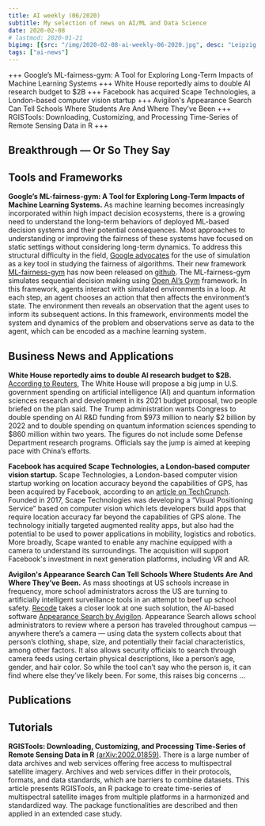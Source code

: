 ```yaml
---
title: AI weekly (06/2020)
subtitle: My selection of news on AI/ML and Data Science
date: 2020-02-08
# lastmod: 2020-01-21
bigimg: [{src: "/img/2020-02-08-ai-weekly-06-2020.jpg", desc: "Leipzig (2018)"}]
tags: ["ai-news"]
---
```


+++ Google’s ML-fairness-gym: A Tool for Exploring Long-Term Impacts of Machine Learning Systems +++ White House reportedly aims to double AI research budget to $2B +++ Facebook has acquired Scape Technologies, a London-based computer vision startup +++ Avigilon's Appearance Search Can Tell Schools Where Students Are And Where They’ve Been +++ RGISTools: Downloading, Customizing, and Processing Time-Series of Remote Sensing Data in R +++
 
<!--more-->


## Breakthrough &mdash; Or So They Say

 
 


## Tools and Frameworks

**Google’s ML-fairness-gym: A Tool for Exploring Long-Term Impacts of Machine Learning Systems.**  As machine learning becomes increasingly incorporated within high impact decision ecosystems, there is a growing need to understand the long-term behaviors of deployed ML-based decision systems and their potential consequences. Most approaches to understanding or improving the fairness of these systems have focused on static settings without considering long-term dynamics. To address this structural difficulty in the field, [Google advocates](https://ai.googleblog.com/2020/02/ml-fairness-gym-tool-for-exploring-long.html) for the use of simulation as a key tool in studying the fairness of algorithms. Their new framework [ML-fairness-gym](https://github.com/google/ml-fairness-gym/blob/master/papers/acm_fat_2020_fairness_is_not_static.pdf) has now been released on [github](https://github.com/google/ml-fairness-gym/). The ML-fairness-gym simulates sequential decision making using [Open AI’s Gym](https://gym.openai.com/) framework. In this framework, agents interact with simulated environments in a loop. At each step, an agent chooses an action that then affects the environment’s state. The environment then reveals an observation that the agent uses to inform its subsequent actions. In this framework, environments model the system and dynamics of the problem and observations serve as data to the agent, which can be encoded as a machine learning system.


## Business News and Applications

**White House reportedly aims to double AI research budget to $2B.** 
[According to Reuters](https://www.reuters.com/article/us-usa-trump-budget-research/trump-administration-to-propose-big-jump-in-funding-for-ai-quantum-rd-sources-idUSKBN2012OK), The White House will propose a big jump in U.S. government spending on artificial intelligence (AI) and quantum information sciences research and development in its 2021 budget proposal, two people briefed on the plan said. The Trump administration wants Congress to double spending on AI R&D funding from $973 million to nearly $2 billion by 2022 and to double spending on quantum information sciences spending to $860 million within two years. The figures do not include some Defense Department research programs. Officials say the jump is aimed at keeping pace with China’s efforts.


**Facebook has acquired Scape Technologies, a London-based computer vision startup.** Scape Technologies, a London-based computer vision startup working on location accuracy beyond the capabilities of GPS, has been acquired by Facebook, according to an [article on TechCrunch](https://techcrunch.com/2020/02/08/scapebook/). Founded in 2017, Scape Technologies was developing a “Visual Positioning Service” based on computer vision which lets developers build apps that require location accuracy far beyond the capabilities of GPS alone. The technology initially targeted augmented reality apps, but also had the potential to be used to power applications in mobility, logistics and robotics. More broadly, Scape wanted to enable any machine equipped with a camera to understand its surroundings. The acquisition will support Facebook's investment in next generation platforms, including VR and AR.


**Avigilon's Appearance Search Can Tell Schools Where Students Are And Where They’ve Been.** As mass shootings at US schools increase in frequency, more school administrators across the US are turning to artificially intelligent surveillance tools in an attempt to beef up school safety. [Recode](https://www.vox.com/recode/2020/1/25/21080749/surveillance-school-artificial-intelligence-facial-recognition) takes a closer look at one such solution, the AI-based software [Appearance Search by Avigilon](https://www.avigilon.com/products/ai-video-analytics/appearance-search). Appearance Search allows school administrators to review where a person has traveled throughout campus — anywhere there’s a camera — using data the system collects about that person’s clothing, shape, size, and potentially their facial characteristics, among other factors. It also allows security officials to search through camera feeds using certain physical descriptions, like a person’s age, gender, and hair color. So while the tool can’t say who the person is, it can find where else they’ve likely been. For some, this raises big concerns ...



## Publications
 





## Tutorials

**RGISTools: Downloading, Customizing, and Processing Time-Series of Remote Sensing Data in R** [(arXiv:2002.01859)](https://arxiv.org/abs/2002.01859). There is a large number of data archives and web services offering free access to multispectral satellite imagery. Archives and web services differ in their protocols, formats, and data standards, which are barriers to combine datasets. This article presents RGISTools, an R package to create time-series of multispectral satellite images from multiple platforms in a harmonized and standardized way. The package functionalities are described and then applied in an extended case study.



